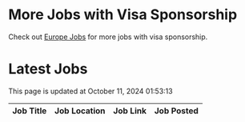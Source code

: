 # More Jobs with Visa Sponsorship

Check out [Europe Jobs](https://github.com/sureshparimi/europejobs#latest-jobs) for more jobs with visa sponsorship.

# Latest Jobs

This page is updated at October 11, 2024 01:53:13

| Job Title | Job Location | Job Link | Job Posted |
| --- | --- | --- | --- |
